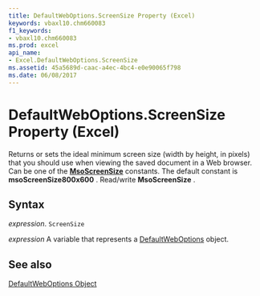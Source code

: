 ```yaml
---
title: DefaultWebOptions.ScreenSize Property (Excel)
keywords: vbaxl10.chm660083
f1_keywords:
- vbaxl10.chm660083
ms.prod: excel
api_name:
- Excel.DefaultWebOptions.ScreenSize
ms.assetid: 45a5689d-caac-a4ec-4bc4-e0e90065f798
ms.date: 06/08/2017
---
```



# DefaultWebOptions.ScreenSize Property (Excel)

Returns or sets the ideal minimum screen size (width by height, in pixels) that you should use when viewing the saved document in a Web browser. Can be one of the  **[MsoScreenSize](./Office.MsoScreenSize.md)** constants. The default constant is **msoScreenSize800x600** . Read/write **MsoScreenSize** .


## Syntax

 _expression_. `ScreenSize`

 _expression_ A variable that represents a [DefaultWebOptions](./Excel.DefaultWebOptions.md) object.


## See also


[DefaultWebOptions Object](Excel.DefaultWebOptions.md)

